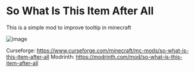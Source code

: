 # So What Is This Item After All
This is a simple mod to improve tooltip in minecraft

![image](https://github.com/BlueGeckoLOL/SoWhatIsThisItemAfterAll/assets/72486328/69b967b8-d42f-490a-b214-f2322b47789a)

Curseforge: https://www.curseforge.com/minecraft/mc-mods/so-what-is-this-item-after-all
Modrinth: https://modrinth.com/mod/so-what-is-this-item-after-all
